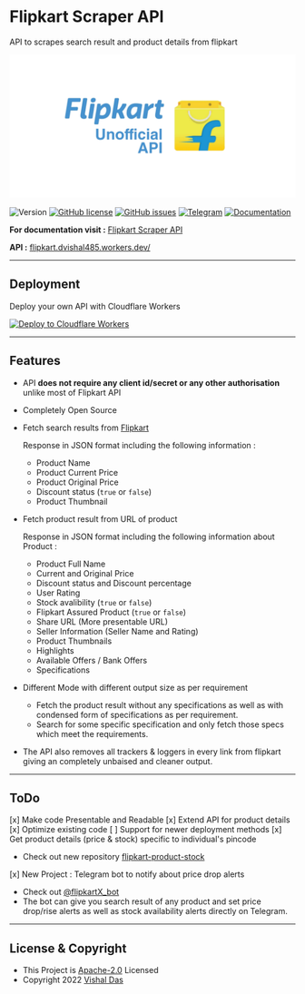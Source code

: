 # Flipkart Scraper API

API to scrapes search result and product details from flipkart

![Flipkart API Banner](/banner.png)

![Version](https://img.shields.io/badge/Version-3.1.0-green)
[![GitHub license](https://img.shields.io/github/license/dvishal485/flipkart-scraper-api)](https://github.com/dvishal485/flipkart-scraper-api/blob/main/LICENSE)
[![GitHub issues](https://img.shields.io/github/issues/dvishal485/flipkart-scraper-api)](https://github.com/dvishal485/flipkart-scraper-api/issues)
[![Telegram](https://img.shields.io/badge/-dvishal485-blue?style=flat&logo=telegram)](https://t.me/dvishal485)
[![Documentation](https://img.shields.io/badge/API-Documentation-blue)](https://dvishal485.github.io/flipkart-scraper-api/)

**For documentation visit :** [Flipkart Scraper API](https://dvishal485.github.io/flipkart-scraper-api/)

**API :** [flipkart.dvishal485.workers.dev/](https://flipkart.dvishal485.workers.dev/)

---

## Deployment

Deploy your own API with Cloudflare Workers

[![Deploy to Cloudflare Workers](https://deploy.workers.cloudflare.com/button)](https://deploy.workers.cloudflare.com/?url=https://github.com/dvishal485/flipkart-scraper-api)

---

## Features

- API **does not require any client id/secret or any other authorisation** unlike most of Flipkart API
- Completely Open Source
- Fetch search results from [Flipkart](https://www.flipkart.com/)

    Response in JSON format including the following information :
  - Product Name
  - Product Current Price
  - Product Original Price
  - Discount status (`true` or `false`)
  - Product Thumbnail

- Fetch product result from URL of product

    Response in JSON format including the following information about Product :
  - Product Full Name
  - Current and Original Price
  - Discount status and Discount percentage
  - User Rating
  - Stock avalibility (`true` or `false`)
  - Flipkart Assured Product (`true` or `false`)
  - Share URL (More presentable URL)
  - Seller Information (Seller Name and Rating)
  - Product Thumbnails
  - Highlights
  - Available Offers / Bank Offers
  - Specifications

- Different Mode with different output size as per requirement
  - Fetch the product result without any specifications as well as with condensed form of specifications as per requirement.
  - Search for some specific specification and only fetch those specs which meet the requirements.

- The API also removes all trackers & loggers in every link from flipkart giving an completely unbaised and cleaner output.

---

## ToDo

[x] Make code Presentable and Readable
[x] Extend API for product details
[x] Optimize existing code
[ ] Support for newer deployment methods
[x] Get product details (price & stock) specific to individual's pincode

- Check out new repository [flipkart-product-stock](https://github.com/dvishal485/flipkart-product-stock)

[x] New Project : Telegram bot to notify about price drop alerts

- Check out [@flipkartX_bot](https://t.me/flipkartX_bot)
- The bot can give you search result of any product and set price drop/rise alerts as well as stock availability alerts directly on Telegram.

---

## License & Copyright

- This Project is [Apache-2.0](./LICENSE) Licensed
- Copyright 2022 [Vishal Das](https://github.com/dvishal485)
